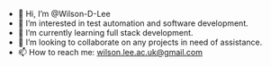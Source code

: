 - 👋 Hi, I’m @Wilson-D-Lee
- 👀 I’m interested in test automation and software development.
- 🌱 I’m currently learning full stack development. 
- 💞️ I’m looking to collaborate on any projects in need of assistance. 
- 📫 How to reach me: wilson.lee.ac.uk@gmail.com 

<!---
Wilson-D-Lee/Wilson-D-Lee is a ✨ special ✨ repository because its `README.md` (this file) appears on your GitHub profile.
You can click the Preview link to take a look at your changes.
--->
